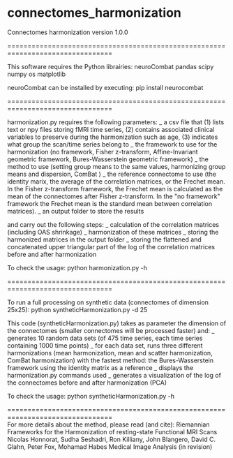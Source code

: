 # connectomes_harmonization
Connectomes harmonization
version 1.0.0

================================================================================

This software requires the Python librairies:
  neuroCombat pandas scipy numpy os matplotlib

neuroCombat can be installed by executing:
	pip install neurocombat

================================================================================

harmonization.py requires the following parameters:
_ a csv file that (1) lists text or npy files storing fMRI time series, (2) contains associated clinical variables to preserve during the harmonization such as age, (3) indicates what group the scan/time series belong to
_ the framework to use for the harmonization (no framework, Fisher z-transform, Affine-Invariant geometric framework, Bures-Wasserstein geometric framework)
_ the method to use (setting group means to the same values, harmonizing group means and dispersion, ComBat )
_ the reference connectome to use (the identity marix, the average of the correlation matrices, or the Frechet mean. In the Fisher z-transform framework, the Frechet mean is calculated as the mean of the connectomes after Fisher z-transform. In the "no framework" framework the Frechet mean is the standard mean between correlation matrices).
_ an output folder to store the results
 
and carry out the following steps:
_ calculation of the correlation matrices (including OAS shrinkage)
_ harmonization of these matrices
_ storing the harmonized matrices in the output folder
_ storing the flattened and concatenated upper triangular part of the log of the correlation matrices before and after harmonization


To check the usage: 
	python harmonization.py -h


================================================================================

To run a full processing on synthetic data (connectomes of dimension 25x25):
	python syntheticHarmonization.py -d 25 
	
This code (syntheticHarmonization.py) takes as parameter the dimension of the connectomes (smaller connectomes will be processed faster) and:
_ generates 10 random data sets (of 475 time series, each time series containing 1000 time points)
_ for each data set, runs three different harmonizations (mean harmonization, mean and scatter harmonization, ComBat harmonization) with the fastest method: the Bures-Wasserstein framework using the identity matrix as a reference
_ displays the harmonization.py commands used
_ generates a visualization of the log of the connectomes before and after harmonization (PCA)  

To check the usage: 
	python syntheticHarmonization.py -h

================================================================================	
For more details about the method, please read (and cite): 
	Riemannian Frameworks for the Harmonization of resting-state Functional MRI Scans
	Nicolas Honnorat, Sudha Seshadri, Ron Killiany, John Blangero, David C. Glahn, Peter Fox, Mohamad Habes
	Medical Image Analysis (in revision)
